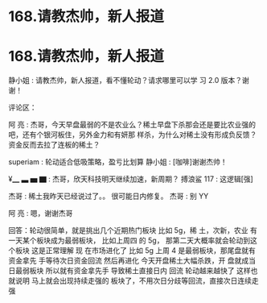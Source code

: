 # 168.请教杰帅，新人报道

# 168.请教杰帅，新人报道

静小姐 : 请教杰帅，新人报道，看不懂轮动？请求哪里可以学 习 2.0 版本？谢谢！

评论区：

阿 亮 : 杰哥，今天早盘最弱的不是农业么？稀土早盘下杀那会还是要比农业强的吧，还有个银河板住，另外金力和有妍那 样杀，为什么对稀土没有形成负反馈？资金反而去拉了连板的稀土？

superiam : 轮动适合低吸策略，盈亏比划算 静小姐 : [咖啡]谢谢杰帅！

¥▁ ▃ ▅ ▇ : 杰哥，欣天科技明天继续加速，新周期？ 搏浪鲨 117 : 这逻辑[强]

杰哥 : 稀土我昨天已经说过了。。 很可能日内修复。 杰哥 : 别 YY

阿 亮 : 嗯，谢谢杰哥

回答：轮动很简单，就是挑出几个近期热门板块 比如 5g，稀 土，次新，农业 有一天某个板块成为最弱板块， 比如上周四 的 5g， 那第二天大概率就会轮动到这个板块 这是正常理解 现 在市场进化了 比如 5g 上周 4 是最弱板块，那尾盘就有资金拿先 手等待次日资金回流 然后再进化 今天开盘稀土大幅杀跌，开 盘就成当日最弱板块 所以就有资金拿先手 导致稀土直接日内 回流 轮动越来越快了 这样也就说明 马上就会出现持续走强的 板块了，不用次日分歧等回流，直接次日连续走强